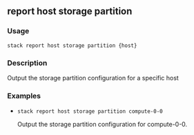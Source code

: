 ## report host storage partition

### Usage

`stack report host storage partition {host}`

### Description

Output the storage partition configuration for a specific host

### Examples

* `stack report host storage partition compute-0-0`

   Output the storage partition configuration for compute-0-0.



